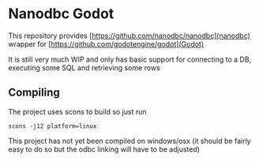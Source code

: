 # Nanodbc Godot

This repository provides [https://github.com/nanodbc/nanodbc](nanodbc) wrapper for [https://github.com/godotengine/godot](Godot)

It is still very much WIP and only has basic support for connecting to a DB, executing some SQL and retrieving some rows

## Compiling

The project uses scons to build so just run 

```
scons -j12 platform=linux
```

This project has not yet been compiled on windows/osx (it should be fairly easy to do so but the odbc linking will have to be adjusted)



